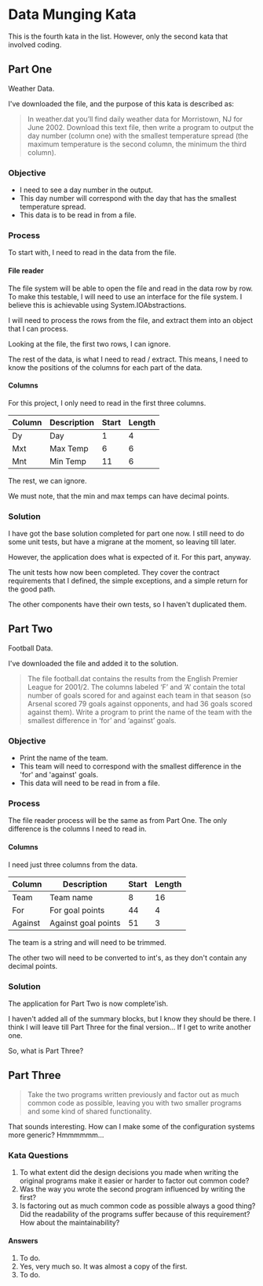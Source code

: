 # Data Munging Kata

This is the fourth kata in the list.  However, only the second kata that involved coding.

## Part One

Weather Data.

I've downloaded the file, and the purpose of this kata is described as:

> In weather.dat you’ll find daily weather data for Morristown, NJ for June 2002. Download this text file, then write a program to output the day number (column one) with the smallest temperature spread (the maximum temperature is the second column, the minimum the third column).

### Objective

* I need to see a day number in the output.
* This day number will correspond with the day that has the smallest temperature spread.
* This data is to be read in from a file.

### Process

To start with, I need to read in the data from the file.

#### File reader

The file system will be able to open the file and read in the data row by row.  To make this testable, I will need to use an interface for the file system.  I believe this is achievable using System.IOAbstractions.

I will need to process the rows from the file, and extract them into an object that I can process.

Looking at the file, the first two rows, I can ignore.

The rest of the data, is what I need to read / extract.  This means, I need to know the positions of the columns for each part of the data.

#### Columns

For this project, I only need to read in the first three columns.

| Column | Description |Start | Length |
|--------|-------------|------|--------|
| Dy     | Day         | 1    | 4      |
| Mxt    | Max Temp    | 6    | 6      |
| Mnt    | Min Temp    | 11   | 6      |

The rest, we can ignore.

We must note, that the min and max temps can have decimal points.

### Solution

I have got the base solution completed for part one now.  I still need to do some unit tests, but have a migrane at the moment, so leaving till later.

However, the application does what is expected of it.  For this part, anyway.

The unit tests how now been completed.  They cover the contract requirements that I defined, the simple exceptions, and a simple return for the good path.

The other components have their own tests, so I haven't duplicated them.

## Part Two

Football Data.

I've downloaded the file and added it to the solution.

> The file football.dat contains the results from the English Premier League for 2001/2. The columns labeled ‘F’ and ‘A’ contain the total number of goals scored for and against each team in that season (so Arsenal scored 79 goals against opponents, and had 36 goals scored against them). Write a program to print the name of the team with the smallest difference in ‘for’ and ‘against’ goals.

### Objective

* Print the name of the team.
* This team will need to correspond with the smallest difference in the 'for' and 'against' goals.
* This data will need to be read in from a file.

### Process

The file reader process will be the same as from Part One.  The only difference is the columns I need to read in.

#### Columns

I need just three columns from the data.

| Column  | Description         |Start | Length |
|---------|---------------------|------|--------|
| Team    | Team name           | 8    | 16     |
| For     | For goal points     | 44   | 4      |
| Against | Against goal points | 51   | 3      |

The team is a string and will need to be trimmed.

The other two will need to be converted to int's, as they don't contain any decimal points.

### Solution

The application for Part Two is now complete'ish.

I haven't added all of the summary blocks, but I know they should be there.  I think I will leave till Part Three for the final version... If I get to write another one.

So, what is Part Three?


## Part Three

> Take the two programs written previously and factor out as much common code as possible, leaving you with two smaller programs and some kind of shared functionality.

That sounds interesting.  How can I make some of the configuration systems more generic?  Hmmmmmm...

### Kata Questions

1. To what extent did the design decisions you made when writing the original programs make it easier or harder to factor out common code?
2. Was the way you wrote the second program influenced by writing the first?
3. Is factoring out as much common code as possible always a good thing? Did the readability of the programs suffer because of this requirement? How about the maintainability?

#### Answers

1. To do.
2. Yes, very much so.  It was almost a copy of the first.
3. To do.
